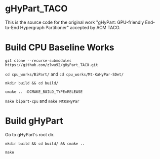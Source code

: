 # gHyPart_TACO
This is the source code for the original work "gHyPart: GPU-friendly End-to-End Hypergraph Partitioner" accepted by ACM TACO.

# Build CPU Baseline Works
`git clone --recurse-submodules https://github.com/zlwu92/gHyPart_TACO.git`

`cd cpu_works/BiPart/` and `cd cpu_works/Mt-KaHyPar-SDet/`

`mkdir build && cd build/`

`cmake .. -DCMAKE_BUILD_TYPE=RELEASE`

`make bipart-cpu` and `make MtKaHyPar`

# Build gHyPart
Go to gHyPart's root dir.

`mkdir build && cd build/ && cmake ..`

`make`

